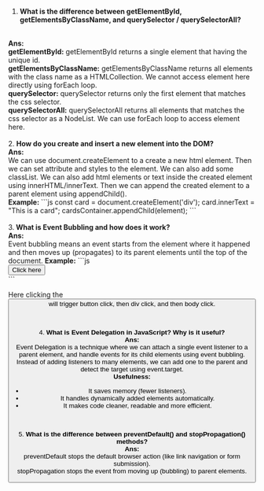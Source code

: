 
1. <b>What is the difference between getElementById, getElementsByClassName, and querySelector / querySelectorAll?</b>
<br>
<b>Ans:</b> <br>
<b>getElementById:</b> getElementById returns a single element that having the unique id.
<br>
<b>getElementsByClassName:</b> getElementsByClassName returns all elements with the class name as a HTMLCollection. We cannot access element here directly using forEach loop.
<br>
<b>querySelector:</b> querySelector returns only the first element that matches the css selector.
<br>
<b>querySelectorAll:</b> querySelectorAll returns all elements that matches the css selector as a NodeList. We can use forEach loop to access element here.
<br>
<br>
2. <b>How do you create and insert a new element into the DOM?</b><br>
<b>Ans:</b><br>
We can use document.createElement to a create a new html element. Then we can set attribute and styles to the element. We can also add some classList. We can also add html elements or text inside the created element using innerHTML/innerText. Then we can append the created element to a parent element using appendChild().
<br>
<b>Example: </b>
```js
const card = document.createElement('div');
card.innerText = "This is a card";
cardsContainer.appendChild(element);
```
<br><br>
3.<b> What is Event Bubbling and how does it work?</b><br>
<b>Ans:</b><br>
Event bubbling means an event starts from the element where it happened and then moves up (propagates) to its parent elements until the top of the document.
<b>Example:</b>
```js
<body>
    <div>
        <button>Click here</button>
    </div>
</body>
```

Here clicking the <button> will trigger button click, then div click, and then body click.

<br><br>
4. <b>What is Event Delegation in JavaScript? Why is it useful?</b><br>
<b>Ans:</b><br>
Event Delegation is a technique where we can attach a single event listener to a parent element, and handle events for its child elements using event bubbling. Instead of adding listeners to many elements, we can add one to the parent and detect the target using event.target.
<br>
<b>Usefulness:</b>
<ul>
<li> It saves memory (fewer listeners).</li>
<li> It handles dynamically added elements automatically.</li>
<li> It makes code cleaner, readable and more efficient.</li>
</ul>

<br><br>
5. <b>What is the difference between preventDefault() and stopPropagation() methods?</b><br>
<b>Ans:</b><br>
preventDefault stops the default browser action (like link navigation or form submission).
<br>
stopPropagation stops the event from moving up (bubbling) to parent elements.
